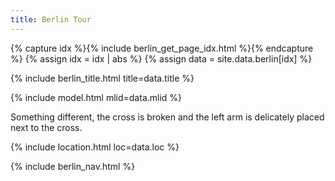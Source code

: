 ```yaml
---
title: Berlin Tour
---
```


{% capture idx %}{% include berlin_get_page_idx.html %}{% endcapture %}
{% assign idx = idx | abs %}
{% assign data = site.data.berlin[idx] %}

{% include berlin_title.html title=data.title %}

{% include model.html mlid=data.mlid %}

Something different, the cross is broken and the left arm is delicately
placed next to the cross.

{% include location.html loc=data.loc %}

{% include berlin_nav.html %}
